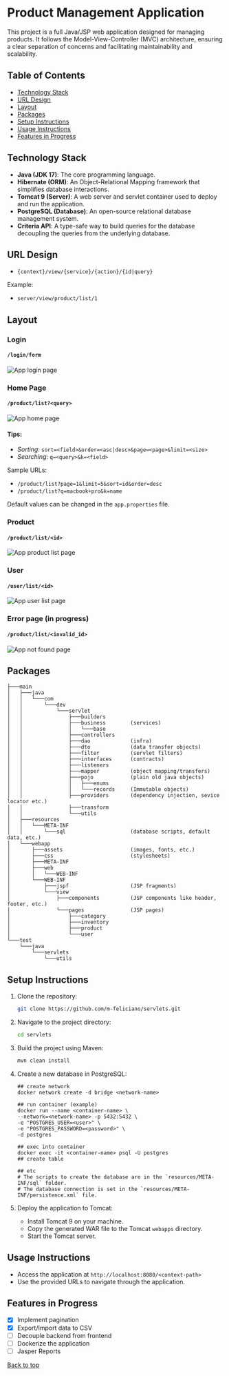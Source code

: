 # Product Management Application

This project is a full Java/JSP web application designed for managing products. It follows the Model-View-Controller (MVC) architecture, ensuring a clear separation of concerns and facilitating maintainability and scalability.

## Table of Contents
- [Technology Stack](#technology-stack)
- [URL Design](#url-design)
- [Layout](#layout)
- [Packages](#packages)
- [Setup Instructions](#setup-instructions)
- [Usage Instructions](#usage-instructions)
- [Features in Progress](#features-in-progress)

## Technology Stack
- **Java (JDK 17)**: The core programming language.
- **Hibernate (ORM)**: An Object-Relational Mapping framework that simplifies database interactions.
- **Tomcat 9 (Server)**: A web server and servlet container used to deploy and run the application.
- **PostgreSQL (Database)**: An open-source relational database management system.
- **Criteria API**: A type-safe way to build queries for the database decoupling the queries from the underlying database.

## URL Design
- `{context}/view/{service}/{action}/{id|query}`

Example:
- `server/view/product/list/1`

## Layout

### Login
#### `/login/form`
![App login page](https://i.ibb.co/R0xM6Ps/Screenshot-2022-07-17-034301.png)

### Home Page
#### `/product/list?<query>`
![App home page](https://i.ibb.co/fFT7p2N/shopping-prod.png)

#### Tips:
- *Sorting*: `sort=<field>&order=<asc|desc>&page=<page>&limit=<size>`
- *Searching*: `q=<query>&k=<field>`

Sample URLs:
- `/product/list?page=1&limit=5&sort=id&order=desc`
- `/product/list?q=macbook+pro&k=name`

Default values can be changed in the `app.properties` file.

### Product
#### `/product/list/<id>`
![App product list page](https://i.ibb.co/1fy8JtG/Screenshot.png)

### User
#### `/user/list/<id>`
![App user list page](https://i.ibb.co/nBbGMtG/temp.png)

### Error page (in progress)
#### `/product/list/<invalid_id>`
![App not found page](https://i.postimg.cc/Sx8D8GZP/Screenshot-2024-08-10-174059.png)

## Packages
```
├───main
│   ├───java
│   │   └───com
│   │       └───dev
│   │           └───servlet
│   │               ├───builders
│   │               ├───business        (services)
│   │               │   └───base 
│   │               ├───controllers
│   │               ├───dao             (infra)
│   │               ├───dto             (data transfer objects)
│   │               ├───filter          (servlet filters)
│   │               ├───interfaces      (contracts)
│   │               ├───listeners 
│   │               ├───mapper          (object mapping/transfers)
│   │               ├───pojo            (plain old java objects)
│   │               │   ├───enums
│   │               │   └───records     (Immutable objects)
│   │               ├───providers       (dependency injection, sevice locator etc.)
│   │               ├───transform
│   │               └───utils
│   ├───resources
│   │   └───META-INF
│   │       └───sql                     (database scripts, default data, etc.)
│   └───webapp
│       ├───assets                      (images, fonts, etc.)
│       ├───css                         (stylesheets)
│       ├───META-INF
│       ├───web
│       │   └───WEB-INF
│       └───WEB-INF
│           ├───jspf                    (JSP fragments)
│           └───view                    
│               ├───components          (JSP components like header, footer, etc.)
│               └───pages               (JSP pages)
│                   ├───category
│                   ├───inventory
│                   ├───product
│                   └───user
└───test
    └───java
        └───servlets
            └───utils

```

## Setup Instructions
1. Clone the repository:
    ```sh
    git clone https://github.com/m-feliciano/servlets.git
    ```
2. Navigate to the project directory:
    ```sh
    cd servlets
    ```
3. Build the project using Maven:
    ```sh
    mvn clean install
    ```
4. Create a new database in PostgreSQL:
    ```docker
   ## create network
    docker network create -d bridge <network-name>
    
    ## run container (example)
    docker run --name <container-name> \
    --network=<network-name> -p 5432:5432 \
    -e "POSTGRES_USER=<user>" \
    -e "POSTGRES_PASSWORD=<password>" \
    -d postgres
    
    ## exec into container
    docker exec -it <container-name> psql -U postgres
    ## create table
    
    ## etc
    # The scripts to create the database are in the `resources/META-INF/sql` folder.
    # The database connection is set in the `resources/META-INF/persistence.xml` file.
    ```

5. Deploy the application to Tomcat:
    - Install Tomcat 9 on your machine.
    - Copy the generated WAR file to the Tomcat `webapps` directory.
    - Start the Tomcat server.

## Usage Instructions
- Access the application at `http://localhost:8080/<context-path>`
- Use the provided URLs to navigate through the application.

## Features in Progress
- [x] Implement pagination
- [x] Export/Import data to CSV
- [ ] Decouple backend from frontend
- [ ] Dockerize the application
- [ ] Jasper Reports

[Back to top](#product-management-application)